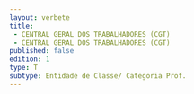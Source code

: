 ```yaml
---
layout: verbete
title:
 - CENTRAL GERAL DOS TRABALHADORES (CGT)
 - CENTRAL GERAL DOS TRABALHADORES (CGT)
published: false
edition: 1  
type: T
subtype: Entidade de Classe/ Categoria Prof.
---
```


